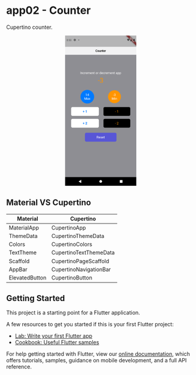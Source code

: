 # app02 - Counter

Cupertino counter.

<center><img src="app02.png?raw=true" height="400"></center>

## Material VS Cupertino

| Material | Cupertino  |
| ------- | --- |
| MaterialApp | CupertinoApp |
| ThemeData | CupertinoThemeData |
| Colors | CupertinoColors |
| TextTheme | CupertinoTextThemeData |
| Scaffold | CupertinoPageScaffold |
| AppBar | CupertinoNavigationBar |
| ElevatedButton | CupertinoButton |

## Getting Started

This project is a starting point for a Flutter application.

A few resources to get you started if this is your first Flutter project:

- [Lab: Write your first Flutter app](https://flutter.dev/docs/get-started/codelab)
- [Cookbook: Useful Flutter samples](https://flutter.dev/docs/cookbook)

For help getting started with Flutter, view our
[online documentation](https://flutter.dev/docs), which offers tutorials,
samples, guidance on mobile development, and a full API reference.
